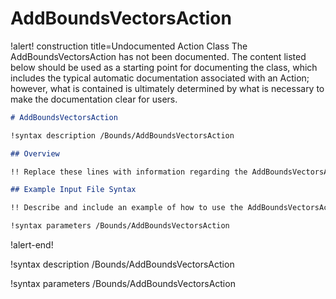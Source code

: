 # AddBoundsVectorsAction

!alert! construction title=Undocumented Action Class
The AddBoundsVectorsAction has not been documented. The content listed below should be used as a starting point for
documenting the class, which includes the typical automatic documentation associated with an Action;
however, what is contained is ultimately determined by what is necessary to make the documentation
clear for users.

```markdown
# AddBoundsVectorsAction

!syntax description /Bounds/AddBoundsVectorsAction

## Overview

!! Replace these lines with information regarding the AddBoundsVectorsAction action.

## Example Input File Syntax

!! Describe and include an example of how to use the AddBoundsVectorsAction action.

!syntax parameters /Bounds/AddBoundsVectorsAction
```
!alert-end!

!syntax description /Bounds/AddBoundsVectorsAction

!syntax parameters /Bounds/AddBoundsVectorsAction
